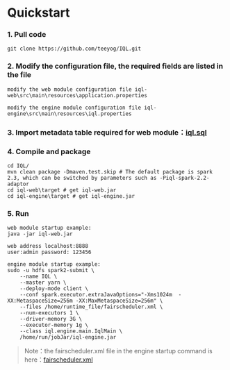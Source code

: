 # Quickstart

### 1. Pull code
```
git clone https://github.com/teeyog/IQL.git
```
### 2. Modify the configuration file, the required fields are listed in the file
```
modify the web module configuration file iql-web\src\main\resources\application.properties

modify the engine module configuration file iql-engine\src\main\resources\iql.properties
```
### 3. Import metadata table required for web module：[iql.sql](https://github.com/teeyog/IQL/blob/master/docs/file/iql.sql)

### 4. Compile and package
```
cd IQL/
mvn clean package -Dmaven.test.skip # The default package is spark 2.3, which can be switched by parameters such as -Piql-spark-2.2-adaptor
cd iql-web\target # get iql-web.jar
cd iql-engine\target # get iql-engine.jar
```

### 5. Run
```
web module startup example: 
java -jar iql-web.jar

web address localhost:8888
user:admin password: 123456

engine module startup example:
sudo -u hdfs spark2-submit \
	--name IQL \
	--master yarn \
	--deploy-mode client \
	--conf spark.executor.extraJavaOptions="-Xms1024m  -XX:MetaspaceSize=256m -XX:MaxMetaspaceSize=256m" \
	--files /home/runtime_file/fairscheduler.xml \
	--num-executors 1 \
	--driver-memory 3G \ 
	--executor-memory 1g \   
	--class iql.engine.main.IqlMain \
	/home/run/jobJar/iql-engine.jar
```

> Note：the fairscheduler.xml file in the engine startup command is here：[fairscheduler.xml](https://github.com/teeyog/IQL/blob/master/docs/file/fairscheduler.xml)
